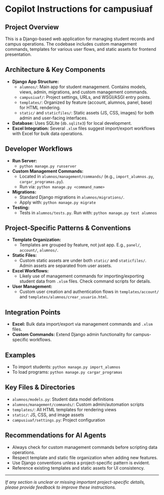 # Copilot Instructions for campusiuaf

## Project Overview
This is a Django-based web application for managing student records and campus operations. The codebase includes custom management commands, templates for various user flows, and static assets for frontend presentation.

## Architecture & Key Components
- **Django App Structure:**
  - `alumnos/`: Main app for student management. Contains models, views, admin, migrations, and custom management commands.
  - `campusiuaf/`: Project settings, URLs, and WSGI/ASGI entry points.
  - `templates/`: Organized by feature (account, alumnos, panel, base) for HTML rendering.
  - `static/` and `staticfiles/`: Static assets (JS, CSS, images) for both admin and user-facing interfaces.
- **Database:** Uses SQLite (`db.sqlite3`) for local development.
- **Excel Integration:** Several `.xlsm` files suggest import/export workflows with Excel for bulk data operations.

## Developer Workflows
- **Run Server:**
  - `python manage.py runserver`
- **Custom Management Commands:**
  - Located in `alumnos/management/commands/` (e.g., `import_alumnos.py`, `cargar_programas.py`).
  - Run via: `python manage.py <command_name>`
- **Migrations:**
  - Standard Django migrations in `alumnos/migrations/`.
  - Apply with: `python manage.py migrate`
- **Testing:**
  - Tests in `alumnos/tests.py`. Run with: `python manage.py test alumnos`

## Project-Specific Patterns & Conventions
- **Template Organization:**
  - Templates are grouped by feature, not just app. E.g., `panel/`, `account/`, `alumnos/`.
- **Static Files:**
  - Custom static assets are under both `static/` and `staticfiles/`. Admin assets are separated from user assets.
- **Excel Workflows:**
  - Likely use of management commands for importing/exporting student data from `.xlsm` files. Check command scripts for details.
- **User Management:**
  - Custom user creation and authentication flows in `templates/account/` and `templates/alumnos/crear_usuario.html`.

## Integration Points
- **Excel:** Bulk data import/export via management commands and `.xlsm` files.
- **Custom Commands:** Extend Django admin functionality for campus-specific workflows.

## Examples
- To import students: `python manage.py import_alumnos`
- To load programs: `python manage.py cargar_programas`

## Key Files & Directories
- `alumnos/models.py`: Student data model definitions
- `alumnos/management/commands/`: Custom admin/automation scripts
- `templates/`: All HTML templates for rendering views
- `static/`: JS, CSS, and image assets
- `campusiuaf/settings.py`: Project configuration

## Recommendations for AI Agents
- Always check for custom management commands before scripting data operations.
- Respect template and static file organization when adding new features.
- Use Django conventions unless a project-specific pattern is evident.
- Reference existing templates and static assets for UI consistency.

---
_If any section is unclear or missing important project-specific details, please provide feedback to improve these instructions._
